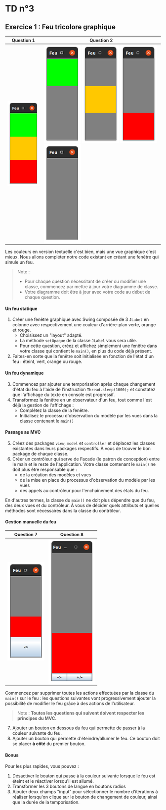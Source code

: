 TD n°3
======

Exercice 1 : Feu tricolore graphique
------------------------------------

| Question 1 | Question 2 |
|------------|------------|
| ![](balec/feu1.png) | ![](balec/feuGreen.png) ![](balec/feuOrange.png) ![](balec/feuRed.png) ![](balec/feuOff.png) |

Les couleurs en version textuelle c'est bien, mais une vue graphique c'est mieux. Nous allons compléter notre code existant en créant une fenêtre qui simule un feu.

> Note :
> - Pour chaque question nécessitant de créer ou modifier une classe, commencez par mettre à jour votre diagramme de classe.
> - Votre diagramme doit être à jour avec votre code au début de chaque question.

#### Un feu statique

1. Créer une fenêtre graphique avec Swing composée de 3 `JLabel` en colonne avec respectivement une couleur d'arrière-plan verte, orange et rouge. 
   - Choisissez un "layout" adapté.
   - La méthode `setOpaque` de la classe `JLabel` vous sera utile.
   - Pour cette question, créez et affichez simplement une fenêtre dans votre classe qui contient le `main()`, en plus du code déjà présent.
2. Faites-en sorte que la fenêtre soit initialisée en fonction de l'état d'un feu : éteint, vert, orange ou rouge.

#### Un feu dynamique

3. Commencez par ajouter une temporisation après chaque changement d'état du feu à l'aide de l'instruction `Thread.sleep(1000);` et constatez que l'affichage du texte en console est progressif.
4. Transformez la fenêtre en un observateur d'un feu, tout comme l'est déjà la gestion de l'affichage :
   - Complétez la classe de la fenêtre.
   - Initialisez le processu d'observation du modèle par les vues dans la classe contenant le `main()`

#### Passage au MVC

5. Créez des packages `view`, `model` et `controller` et déplacez les classes existantes dans leurs packages respectifs. À vous de trouver le bon package de chaque classe.
6. Créer un contrôleur qui serve de Facade (le patron de conception) entre le main et le reste de l'application. Votre classe contenant le `main()` ne doit plus être responsable que :
   - de la création des modèles et vues
   - de la mise en place du processus d'observation du modèle par les vues
   - des appels au contrôleur pour l'enchaînement des états du feu.
   
En d'autres termes, la classe du `main()` ne doit plus dépendre que du feu, des deux vues et du contrôleur. À vous de décider quels attributs et quelles méthodes sont nécessaires dans la classe du contrôleur.

#### Gestion manuelle du feu

| Question 7 | Question 8 |
|------------|------------|
| ![](balec/feuButtonSwitch.png) | ![](balec/feuButtonSwitchOnOff.png) |

Commencez par supprimer toutes les actions effectuées par la classe du `main()` sur le feu : les questions suivantes vont progressivement ajouter la possibilité de modifier le feu grâce à des actions de l'utilisateur.  

> Note : **Toutes les questions qui suivent doivent respecter les principes du MVC.**

7. Ajouter un bouton en dessous du feu qui permette de passer à la couleur suivante du feu.
8. Ajouter un bouton qui permette d'éteindre/allumer le feu. Ce bouton doit se placer **à côté** du premier bouton.

#### Bonus

Pour les plus rapides, vous pouvez :

1. Désactiver le bouton qui passe à la couleur suivante lorsque le feu est éteint et le réactiver lorsqu'il est allumé. 
2. Transformer les 3 boutons de langue en boutons radios
3. Ajouter deux champs "input" pour sélectionner le nombre d'itérations à réaliser lorsqu'on clique sur le bouton de changement de couleur, ainsi que la durée de la temporisation.